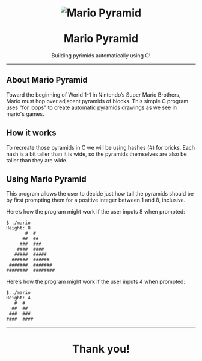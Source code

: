 <h1 align="center">
<br>
  <img src="https://raw.githubusercontent.com/draumzinho/mario-pyramid/main/assets/mario.png" alt="Mario Pyramid">
<br>
<br>
Mario Pyramid
</h1>

<p align="center">Building pyrimids automatically using C!</p>

<hr />

## About Mario Pyramid
Toward the beginning of World 1-1 in Nintendo’s Super Mario Brothers, Mario must hop over adjacent pyramids of blocks. This simple C program uses "for loops" to 
create automatic pyramids drawings as we see in mario's games.

## How it works

To recreate those pyramids in C we will be using hashes (#) for bricks. Each hash is a bit taller than it is wide, so the pyramids themselves 
are also be taller than they are wide.

## Using Mario Pyramid

This program allows the user to decide just how tall the pyramids should be by first prompting them for a positive integer between 1 and 8, inclusive.

Here’s how the program might work if the user inputs 8 when prompted:

```
$ ./mario
Height: 8
       #  #
      ##  ##
     ###  ###
    ####  ####
   #####  #####
  ######  ######
 #######  #######
########  ########
```
Here’s how the program might work if the user inputs 4 when prompted:

```
$ ./mario
Height: 4
   #  #
  ##  ##
 ###  ###
####  ####
```

<hr />
<h1 align="center">
Thank you!
</h1>
